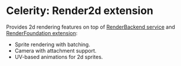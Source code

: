 # Celerity: Render2d extension

Provides 2d rendering features on top of [RenderBackend service](../../../../../Service/RenderBackend/README.md)
and [RenderFoundation extension](../RenderFoundation/README.md):

- Sprite rendering with batching.
- Camera with attachment support.
- UV-based animations for 2d sprites.
